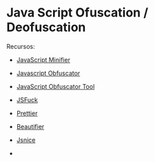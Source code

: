 # Java Script Ofuscation / Deofuscation



Recursos:

- [JavaScript Minifier](https://www.toptal.com/developers/javascript-minifier/)
- [Javascript Obfuscator](https://beautifytools.com/javascript-obfuscator.php)
- [JavaScript Obfuscator Tool](https://obfuscator.io/)
- [JSFuck](http://www.jsfuck.com/)


- [Prettier](https://prettier.io/playground/)
- [Beautifier](https://beautifier.io/)
- [Jsnice](http://jsnice.org/)
- 